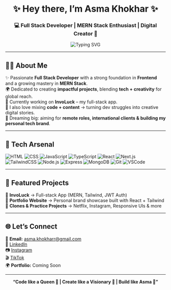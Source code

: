<h1 align="center">✨ Hey there, I’m Asma Khokhar ✨</h1>
<h3 align="center">💻 Full Stack Developer | MERN Stack Enthusiast | Digital Creator 🚀</h3>

<p align="center">
  <img src="https://readme-typing-svg.herokuapp.com?font=Fira+Code&size=22&pause=1000&color=36BCF7&center=true&vCenter=true&width=600&lines=Full+Stack+Dev+%7C+MERN+Stack+Explorer;Transforming+Ideas+into+Digital+Reality+✨;Building+InvoLuck+🚀;Code+%2B+Content+%3D+Asma+Brand+⚡" alt="Typing SVG" />
</p>

---

## 👩‍💻 About Me  
✨ Passionate **Full Stack Developer** with a strong foundation in **Frontend** and a growing mastery in **MERN Stack**.  
🌍 Dedicated to creating **impactful projects**, blending **tech + creativity** for global reach.  
🚀 Currently working on **InvoLuck** – my full-stack app.  
🎥 I also love mixing **code + content** → turning dev struggles into creative digital stories.  
🌟 Dreaming big: aiming for **remote roles, international clients & building my personal tech brand**.  

---

## 🚀 Tech Arsenal  

<p align="center">
  
  ![HTML](https://img.shields.io/badge/-HTML5-E34F26?style=flat-square&logo=html5&logoColor=white)
  ![CSS](https://img.shields.io/badge/-CSS3-1572B6?style=flat-square&logo=css3&logoColor=white)
  ![JavaScript](https://img.shields.io/badge/-JavaScript-F7DF1E?style=flat-square&logo=javascript&logoColor=black)
  ![TypeScript](https://img.shields.io/badge/-TypeScript-3178C6?style=flat-square&logo=typescript&logoColor=white)
  ![React](https://img.shields.io/badge/-React-61DAFB?style=flat-square&logo=react&logoColor=black)
  ![Next.js](https://img.shields.io/badge/-Next.js-000000?style=flat-square&logo=nextdotjs&logoColor=white)
  ![TailwindCSS](https://img.shields.io/badge/-TailwindCSS-38B2AC?style=flat-square&logo=tailwindcss&logoColor=white)
  ![Node.js](https://img.shields.io/badge/-Node.js-339933?style=flat-square&logo=nodedotjs&logoColor=white)
  ![Express](https://img.shields.io/badge/-Express.js-000000?style=flat-square&logo=express&logoColor=white)
  ![MongoDB](https://img.shields.io/badge/-MongoDB-47A248?style=flat-square&logo=mongodb&logoColor=white)
  ![Git](https://img.shields.io/badge/-Git-F05032?style=flat-square&logo=git&logoColor=white)
  ![VSCode](https://img.shields.io/badge/-VSCode-007ACC?style=flat-square&logo=visualstudiocode&logoColor=white)

</p>

---

## 📌 Featured Projects  

🔹 **InvoLuck** → Full-stack App (MERN, Tailwind, JWT Auth)  
🔹 **Portfolio Website** → Personal brand showcase built with React + Tailwind  
🔹 **Clones & Practice Projects** → Netflix, Instagram, Responsive UIs & more  

---

## 🌐 Let’s Connect  

📩 **Email:** asma.khokharr@gmail.com  
🔗 [LinkedIn](https://www.linkedin.com/in/asma-khokhar-28445a2a4/)  
📷 [Instagram](https://www.instagram.com/asmak.web/)  
🎬 [TikTok](https://www.tiktok.com/asma_khokhar)  
🌍 **Portfolio:** Coming Soon  

---

<p align="center"><b>“Code like a Queen 👑 | Create like a Visionary 🎨 | Build like Asma 🚀”</b></p>



